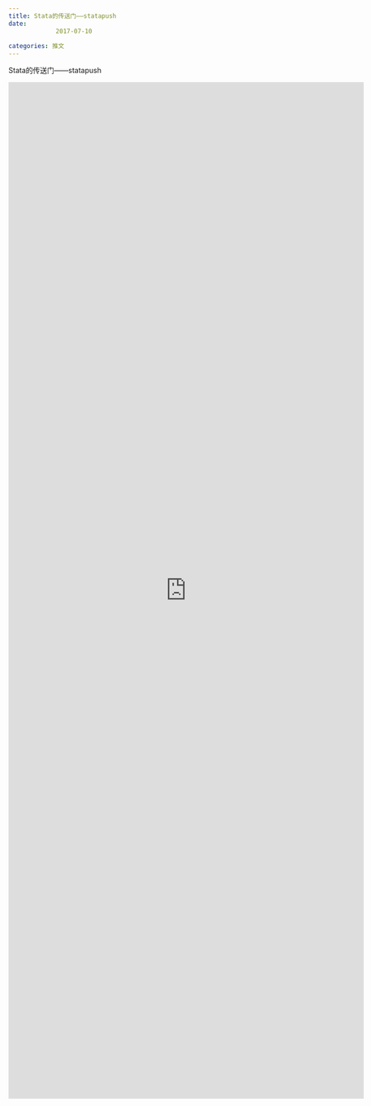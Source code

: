 ```yaml
---
title: Stata的传送门——statapush
date: 
             2017-07-10
            
categories: 推文
---
```

Stata的传送门——statapush<!--more-->
<iframe src="http://202.114.234.173:8669/appbbs/Stata_Article/@Stata的传送门——statapush.htm" width="700px" height="2000px" scrolling="auto" frameborder=0 ></iframe>